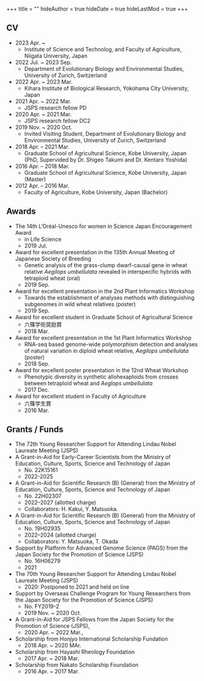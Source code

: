 +++
title = ""
hideAuthor = true
hideDate = true
hideLastMod = true
+++

## CV

- 2023 Apr. ~
  - Institute of Science and Technolog, and Faculty of Agriculture, Niigata University, Japan
- 2022 Jul. ~  2023 Sep.             
  - Department of Evolutionary Biology and Environmental Studies, University of Zurich, Switzerland
- 2022 Apr. ~ 2023 Mar. 
  - Kihara Institute of Biological Research, Yokohama City University, Japan                       
- 2021 Apr. ~ 2022 Mar.     
  - JSPS research fellow PD                                       
- 2020 Apr. ~ 2021 Mar.     
  - JSPS research fellow DC2                                      
- 2019 Nov. ~ 2020 Oct.     
  - Invited Visiting Student, Department of Evolutionary Biology and Environmental Studies, University of Zurich, Switzerland     
- 2018 Apr. – 2021 Mar.     
  - Graduate School of Agricultural Science, Kobe University, Japan (PhD, Supervided by Dr. Shigeo Takumi and Dr. Kentaro Yoshida)
- 2016 Apr. – 2018 Mar.     
  - Graduate School of Agricultural Science, Kobe University, Japan (Master)                       
- 2012 Apr. – 2016 Mar.     
  - Faculty of  Agriculture, Kobe University, Japan (Bachelor)                         

## Awards

- The 14th L’Oréal-Unesco for women in Science Japan Encouragement Award 
  - in Life Science 
  - 2019 Jul. 
- Award for excellent presentation in the 135th Annual Meeting of Japanese Society of Breeding 
  - Genetic analysis of the grass-clump dwarf-causal gene in wheat relative *Aegilops umbellulata* revealed in interspecific hybrids with tetraploid wheat (oral)
  - 2019 Sep.
- Award for excellent presentation in the 2nd Plant Informatics Workshop
  - Towards the establishment of analyses methods with distinguishing subgenomes in wild wheat relatives (poster)
  - 2019 Sep.
- Award for excellent student in Graduate School of Agricultural Science 
  - 六篠学術奨励賞
  - 2018 Mar.
- Award for excellent presentation in the 1st Plant Informatics Workshop 
  - RNA-seq based genome-wide polymorphism detection and analyses of natural variation in diploid wheat relative, *Aegilops umbellulata* (poster)
  - 2018 Sep.
- Award for excellent poster presentation in the 12nd Wheat Workshop
  - Phenotypic diversity in synthetic allohexaploids from crosses between tetraploid wheat and *Aeglops umbellulata*
  - 2017 Dec.
- Award for excellent student in Faculty of Agriculture
  - 六篠学生賞
  - 2016 Mar.

## Grants / Funds

- The 72th Young Researcher Support for Attending Lindau Nobel Laureate Meeting (JSPS)
- A Grant-in-Aid for Early-Career Scientists from the Ministry of Education, Culture, Sports, Science and Technology of Japan
  - No. 22K15161
  - 2022-2025  
- A Grant-in-Aid for Scientific Research (B) (General) from the Ministry of Education, Culture, Sports, Science and Technology of Japan
  - No. 22H02307
  - 2022–2027 (allotted charge)
  - Collaborators: H. Kakui, Y. Matsuoka.  
- A Grant-in-Aid for Scientific Research (B) (General) from the Ministry of Education, Culture, Sports, Science and Technology of Japan 
  - No. 19H02935 
  - 2022–2024 (allotted charge) 
  - Collaborators: Y. Matsuoka, T. Okada  
- Support by Platform for Advanced Genome Science (PAGS) from the Japan Society for the Promotion of Science (JSPS)
  - No. 16H06279
  - 2021  
- The 70th Young Researcher Support for Attending Lindau Nobel Laureate Meeting (JSPS)
  - 2020: Postponed to 2021 and held on line  
- Support by Overseas Challenge Program for Young Researchers from the Japan Society for the Promotion of Science (JSPS)
  - No. FY2019-2 
  - 2019 Nov. ~ 2020 Oct.
- A Grant-in-Aid for JSPS Fellows from the Japan Society for the Promotion of Science (JSPS), 
  - 2020 Apr. ~ 2022 Mar., 
- Scholarship from Honjyo International Scholarship Fundation
  - 2018 Apr. ~ 2020 MAr.
- Scholarship from Hayashi Rheology Foundation
  - 2017 Apr. ~ 2018 Mar.
- Scholarship from Nakato Scholarship Foundation 
  - 2016 Apr. ~ 2017 Mar.
